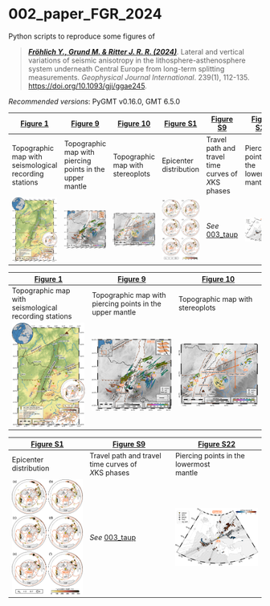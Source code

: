 # 002_paper_FGR_2024

Python scripts to reproduce some figures of

> [**_Fröhlich Y., Grund M. & Ritter J. R. R. (2024)_**](https://doi.org/10.1093/gji/ggae245).
> Lateral and vertical variations of seismic anisotropy in the lithosphere-asthenosphere system underneath Central Europe from long-term splitting measurements.
> *Geophysical Journal International*. 239(1), 112-135.
> https://doi.org/10.1093/gji/ggae245.

_Recommended versions_: PyGMT v0.16.0, GMT 6.5.0

| **[Figure 1](https://github.com/yvonnefroehlich/gmt-pygmt-plotting/blob/main/002_paper_FGR_2024/Figure_1/FGR2024_GJI_Fig1.py)** | **[Figure 9](https://github.com/yvonnefroehlich/gmt-pygmt-plotting/blob/main/002_paper_FGR_2024/Figure_9/FGR2024_GJI_Fig9.py)** | **[Figure 10](https://github.com/yvonnefroehlich/gmt-pygmt-plotting/blob/main/002_paper_FGR_2024/Figure_10/FGR2024_GJI_Fig10.py)** | **[Figure S1](https://github.com/yvonnefroehlich/gmt-pygmt-plotting/blob/main/002_paper_FGR_2024/Figure_S1/FGR2024_GJI_FigS1.py)** | **[Figure S9](https://github.com/yvonnefroehlich/gmt-pygmt-plotting/tree/use-tables-readmes/003_taup#003_taup)** | **[Figure S22](https://github.com/yvonnefroehlich/gmt-pygmt-plotting/blob/main/002_paper_FGR_2024/Figure_S22/FGR2024_GJI_FigS22.py)** |
| --- | --- | --- | --- | --- | --- |
| Topographic map with <br> seismological recording stations | Topographic map with <br> piercing points in the upper mantle | Topographic map with <br> stereoplots | Epicenter distribution | Travel path and travel time curves of <br> *X*KS phases | Piercing points in the lowermost <br> mantle |
| <img src="https://github.com/yvonnefroehlich/gmt-pygmt-plotting/blob/main/002_paper_FGR_2024/Figure_1/02_out_figs/FGR2024_GJI_Fig1.png" width="200"> | <img src="https://github.com/yvonnefroehlich/gmt-pygmt-plotting/blob/main/002_paper_FGR_2024/Figure_9/02_out_figs/FGR2024_GJI_Fig9_phi.png" width="250"> | <img src="https://github.com/yvonnefroehlich/gmt-pygmt-plotting/blob/main/002_paper_FGR_2024/Figure_10/02_out_figs/FGR2024_GJI_Fig10.png" width="250"> | <img src="https://github.com/yvonnefroehlich/gmt-pygmt-plotting/blob/main/002_paper_FGR_2024/Figure_S1/02_out_figs/FGR2024_GJI_FigS1_vertical.png" width="200"> | _See_ [003_taup](https://github.com/yvonnefroehlich/gmt-pygmt-plotting/tree/use-tables-readmes/003_taup#003_taup) | <img src="https://github.com/yvonnefroehlich/gmt-pygmt-plotting/blob/main/002_paper_FGR_2024/Figure_S22/02_out_figs/FGR2024_GJI_FigS22_URG_si.png" width="250"> |



| **[Figure 1](https://github.com/yvonnefroehlich/gmt-pygmt-plotting/blob/main/002_paper_FGR_2024/Figure_1/FGR2024_GJI_Fig1.py)** | **[Figure 9](https://github.com/yvonnefroehlich/gmt-pygmt-plotting/blob/main/002_paper_FGR_2024/Figure_9/FGR2024_GJI_Fig9.py)** | **[Figure 10](https://github.com/yvonnefroehlich/gmt-pygmt-plotting/blob/main/002_paper_FGR_2024/Figure_10/FGR2024_GJI_Fig10.py)** |
| --- | --- | --- |
| Topographic map with <br> seismological recording stations | Topographic map with <br> piercing points in the upper mantle | Topographic map with <br> stereoplots |
| <img src="https://github.com/yvonnefroehlich/gmt-pygmt-plotting/blob/main/002_paper_FGR_2024/Figure_1/02_out_figs/FGR2024_GJI_Fig1.png" width="200"> | <img src="https://github.com/yvonnefroehlich/gmt-pygmt-plotting/blob/main/002_paper_FGR_2024/Figure_9/02_out_figs/FGR2024_GJI_Fig9_phi.png" width="250"> | <img src="https://github.com/yvonnefroehlich/gmt-pygmt-plotting/blob/main/002_paper_FGR_2024/Figure_10/02_out_figs/FGR2024_GJI_Fig10.png" width="250"> |

| **[Figure S1](https://github.com/yvonnefroehlich/gmt-pygmt-plotting/blob/main/002_paper_FGR_2024/Figure_S1/FGR2024_GJI_FigS1.py)** | **[Figure S9](https://github.com/yvonnefroehlich/gmt-pygmt-plotting/tree/use-tables-readmes/003_taup#003_taup)** | **[Figure S22](https://github.com/yvonnefroehlich/gmt-pygmt-plotting/blob/main/002_paper_FGR_2024/Figure_S22/FGR2024_GJI_FigS22.py)** |
| --- | --- | --- |
| Epicenter distribution | Travel path and travel time curves of <br> *X*KS phases | Piercing points in the lowermost <br> mantle |
| <img src="https://github.com/yvonnefroehlich/gmt-pygmt-plotting/blob/main/002_paper_FGR_2024/Figure_S1/02_out_figs/FGR2024_GJI_FigS1_vertical.png" width="200"> | _See_ [003_taup](https://github.com/yvonnefroehlich/gmt-pygmt-plotting/tree/use-tables-readmes/003_taup#003_taup) | <img src="https://github.com/yvonnefroehlich/gmt-pygmt-plotting/blob/main/002_paper_FGR_2024/Figure_S22/02_out_figs/FGR2024_GJI_FigS22_URG_si.png" width="250"> |

